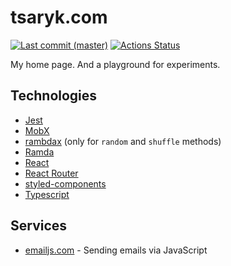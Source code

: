 # tsaryk.com

[![Last commit (master)](https://img.shields.io/github/last-commit/phts/tsaryk.com/master.svg)](https://github.com/phts/tsaryk.com)
[![Actions Status](https://github.com/phts/tsaryk.com/workflows/deploy-prod/badge.svg)](https://github.com/phts/tsaryk.com/actions)

My home page. And a playground for experiments.

## Technologies

- [Jest](https://facebook.github.io/jest/)
- [MobX](https://mobx.js.org/)
- [rambdax](https://selfrefactor.github.io/rambdax/#/) (only for `random` and `shuffle` methods)
- [Ramda](http://ramdajs.com/)
- [React](https://reactjs.org/)
- [React Router](https://github.com/ReactTraining/react-router/)
- [styled-components](https://www.styled-components.com/)
- [Typescript](https://www.typescriptlang.org/)

## Services

- [emailjs.com](http://www.emailjs.com/) - Sending emails via JavaScript
